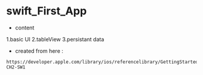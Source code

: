 # swift_First_App

* content

1.basic UI
2.tableView
3.persistant data

* created from here : 

```
https://developer.apple.com/library/ios/referencelibrary/GettingStarted/DevelopiOSAppsSwift/index.html#//apple_ref/doc/uid/TP40015214-CH2-SW1
```
